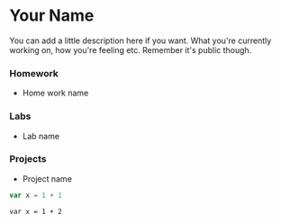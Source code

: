 # Your Name
You can add a little description here if you want. What you're currently working on, how you're feeling etc. Remember it's public though.

### Homework
* Home work name

### Labs
* Lab name

### Projects
* Project name


``` Javascript
var x = 1 + 1
```

```
var x = 1 + 2
```
